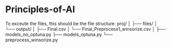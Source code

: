 # Principles-of-AI
To exceute the files, this should be the file structure.
proj/
│
├── files/
│   └── output/
│       ├── Final.csv
│       └── Final_Preprocess1_winsorize.csv
│
├── models_no_optuna.py
├── models_optuna.py
└── preprocess_winsorize.py
